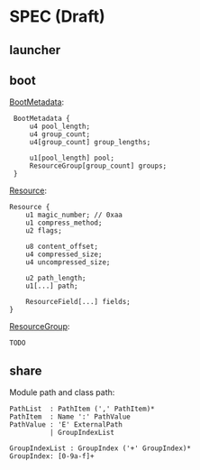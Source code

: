 # SPEC (Draft)

## launcher

## boot

[BootMetadata](boot/src/main/java/org/glavo/japp/boot/JAppBootMetadata.java):

```
 BootMetadata {
     u4 pool_length;
     u4 group_count;
     u4[group_count] group_lengths;
 
     u1[pool_length] pool;
     ResourceGroup[group_count] groups;
 }
```

[Resource](boot/src/main/java/org/glavo/japp/boot/JAppResource.java):

```
Resource {
    u1 magic_number; // 0xaa
    u1 compress_method;
    u2 flags;
    
    u8 content_offset;
    u4 compressed_size;
    u4 uncompressed_size;
    
    u2 path_length;
    u1[...] path;  
    
    ResourceField[...] fields;
}
```

[ResourceGroup](boot/src/main/java/org/glavo/japp/boot/JAppResourceGroup.java):

```
TODO
```

## share

Module path and class path:

```
PathList  : PathItem (',' PathItem)*
PathItem  : Name ':' PathValue
PathValue : 'E' ExternalPath 
          | GroupIndexList

GroupIndexList : GroupIndex ('+' GroupIndex)*
GroupIndex: [0-9a-f]+ 
```
